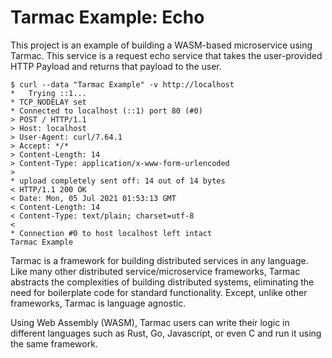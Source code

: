 # Tarmac Example: Echo

This project is an example of building a WASM-based microservice using Tarmac. This service is a request echo service 
that takes the user-provided HTTP Payload and returns that payload to the user.

```console
$ curl --data "Tarmac Example" -v http://localhost
*   Trying ::1...
* TCP_NODELAY set
* Connected to localhost (::1) port 80 (#0)
> POST / HTTP/1.1
> Host: localhost
> User-Agent: curl/7.64.1
> Accept: */*
> Content-Length: 14
> Content-Type: application/x-www-form-urlencoded
> 
* upload completely sent off: 14 out of 14 bytes
< HTTP/1.1 200 OK
< Date: Mon, 05 Jul 2021 01:53:13 GMT
< Content-Length: 14
< Content-Type: text/plain; charset=utf-8
< 
* Connection #0 to host localhost left intact
Tarmac Example
```

Tarmac is a framework for building distributed services in any language. Like many other distributed 
service/microservice frameworks, Tarmac abstracts the complexities of building distributed systems, eliminating the 
need for boilerplate code for standard functionality. Except, unlike other frameworks, Tarmac is language agnostic.

Using Web Assembly (WASM), Tarmac users can write their logic in different languages such as Rust, Go, Javascript, or 
even C and run it using the same framework.
